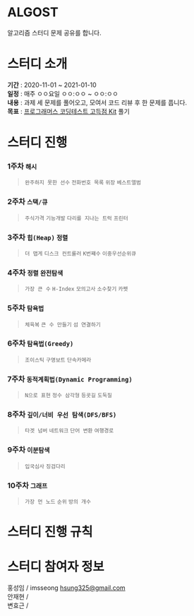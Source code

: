 # ALGOST
알고리즘 스터디 문제 공유를 합니다.

# 스터디 소개
**기간** : 2020-11-01 ~ 2021-01-10  
**일정** : 매주 ㅇㅇ요일 ㅇㅇ:ㅇㅇ ~ ㅇㅇ:ㅇㅇ  
**내용** : 과제 세 문제를 풀어오고, 모여서 코드 리뷰 후 한 문제를 풉니다.  
**목표** : [프로그래머스 코딩테스트 고득점 Kit](https://programmers.co.kr/learn/challenges?tab=algorithm_practice_kit) 풀기

# 스터디 진행
### 1주차 ```해시```
> ```완주하지 못한 선수``` ```전화번호 목록``` ```위장``` ```베스트앨범```  
### 2주차 ```스택/큐```
> ```주식가격``` ```기능개발``` ```다리를 지나는 트럭``` ```프린터```  
### 3주차 ```힙(Heap)``` ```정렬```
> ```더 맵게``` ```디스크 컨트롤러``` ```K번쨰수``` ```이중우선순위큐```
### 4주차 ```정렬``` ```완전탐색```
> ```가장 큰 수``` ```H-Index``` ```모의고사``` ```소수찾기``` ```카펫```
### 5주차 ```탐욕법```
> ```체육복``` ```큰 수 만들기``` ```섬 연결하기```
### 6주차 ```탐욕법(Greedy)```
> ```조이스틱``` ```구명보트``` ```단속카메라```
### 7주차 ```동적계획법(Dynamic Programming)```
> ```N으로 표현``` ```정수 삼각형``` ```등굣길``` ```도둑질```
### 8주차 ```깊이/너비 우선 탐색(DFS/BFS)```
> ```타겟 넘버``` ```네트워크``` ```단어 변환``` ```여행경로```
### 9주차 ```이분탐색```
> ```입국심사``` ```징검다리```
### 10주차 ```그래프```
> ```가장 먼 노드``` ```순위``` ```방의 개수```

# 스터디 진행 규칙

# 스터디 참여자 정보
홍성임 / imsseong <hsung325@gmail.com>  
안재현 /  
변효근 /  
